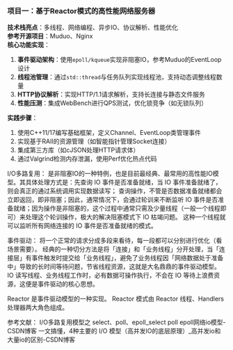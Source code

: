 ### **项目一：基于Reactor模式的高性能网络服务器**
**技术栈亮点**：多线程、网络编程、异步IO、协议解析、性能优化  
**参考开源项目**：Muduo、Nginx  
**核心功能实现**：  
1. **事件驱动架构**：使用`epoll/kqueue`实现非阻塞IO，参考Muduo的EventLoop设计  
2. **线程池管理**：通过`std::thread`与任务队列实现线程池，支持动态调整线程数量  
3. **HTTP协议解析**：实现HTTP/1.1请求解析，支持长连接与静态文件服务  
4. **性能压测**：集成WebBench进行QPS测试，优化锁竞争（如无锁队列）  

**实践步骤**：  
1. 使用C++11/17编写基础框架，定义Channel、EventLoop类管理事件  
2. 实现基于RAII的资源管理（如智能指针管理Socket连接）  
3. 集成第三方库（如cJSON处理HTTP请求体）  
4. 通过Valgrind检测内存泄漏，使用Perf优化热点代码  


I/O多路复用： 是非阻塞IO的一种特例，也是目前最经典、最常用的高性能IO模型。其具体处理方式是：先查询 IO 事件是否准备就绪，当 IO 事件准备就绪了，则会真正的通过系统调用实现数据读写；
查询操作，不管是否数据准备就绪都会立即返回，即非阻塞；因此，通常情况下，会通过轮训来不断监听 IO 事件是否准备就绪；因为操作是非阻塞的，这个过程中通常只需及少量线程（一般一个线程即可）来处理这个轮训操作，极大的解决阻塞模式下 IO 枯竭问题。
这种一个线程就可以监听所有网络连接的 IO 事件是否准备就绪的模式。

事件驱动：
将一个正常的请求分成多段来看待，每一段都可以分别进行优化（看场景需要）。
经典的一种切分方法是将「连接」和「业务线程」分开处理，当「连接层」有事件触发时提交给「业务线程」，避免了业务线程因「网络数据处于准备中」导致的长时间等待问题，节省线程资源，这就是大名鼎鼎的事件驱动模型。
IO 读写线程、业务线程工作时，必有数据可操作执行，不会在 IO 等待上浪费资源，这便是事件驱动的核心思想。

Reactor 是事件驱动模型的一种实现。
Reactor 模式由 Reactor 线程、Handlers 处理器两大角色组成。


参考文献：
I/O多路复用模型之 select、poll、epoll_select poll epoll网络io模型-CSDN博客
一文搞懂，4种主要的 I/O 模型（高并发IO的底层原理）_高并发io和大量io的区别-CSDN博客

